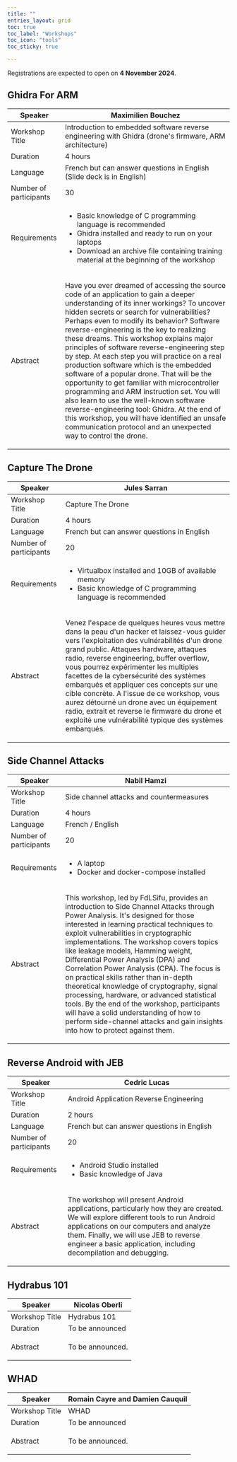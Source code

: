 ```yaml
---
title: ""
entries_layout: grid
toc: true
toc_label: "Workshops"
toc_icon: "tools"
toc_sticky: true

---
```


<div class="notice notice--success">
  <i class="far fa-clock fa-xl"> </i>Registrations are expected to open on <b>4 November 2024</b>.
</div>


## Ghidra For ARM 

<table>
    <thead>
        <tr>
            <th>Speaker</th>
            <th>Maximilien Bouchez</th>
        </tr>
    </thead>
    <tbody>
        <tr>
            <td>Workshop Title</td>
            <td>Introduction to embedded software reverse engineering with Ghidra (drone's firmware, ARM architecture)</td>
        </tr>
        <tr>
            <td>Duration</td>
            <td>4 hours</td>
        </tr>
        <tr>
            <td>Language</td>
            <td>French but can answer questions in English (Slide deck is in English)</td>
        </tr>
        <tr>
            <td>Number of participants</td>
            <td>30</td>
        </tr>
        <tr>
            <td>Requirements</td>
            <td>
                <ul>
                    <li>Basic knowledge of C programming language is recommended  </li>
                    <li>Ghidra installed and ready to run on your laptops </li> 
                    <li>Download an archive file containing training material at the beginning of the workshop </li>
                </ul>
            </td>
        </tr>
        <tr>
            <td>Abstract</td>
            <td>
                <p>
                Have you ever dreamed of accessing the source code of an application to gain a deeper understanding of its inner workings? To uncover hidden secrets or search for vulnerabilities? Perhaps even to modify its behavior? Software reverse-engineering is the key to realizing these dreams. This workshop explains major principles of software reverse-engineering step by step. At each step you will practice on a real production software which is the embedded software of a popular drone. That will be the opportunity to get familiar with microcontroller programming and ARM instruction set. You will also learn to use the well-known software reverse-engineering tool: Ghidra. At the end of this workshop, you will have identified an unsafe communication protocol and an unexpected way to control the drone. 
                </p>
            </td>
        </tr>
    </tbody>
</table>


## Capture The Drone

<table>
    <thead>
        <tr>
            <th>Speaker</th>
            <th>Jules Sarran</th>
        </tr>
    </thead>
    <tbody>
        <tr>
            <td>Workshop Title</td>
            <td>Capture The Drone</td>
        </tr>
        <tr>
            <td>Duration</td>
            <td>4 hours</td>
        </tr>
        <tr>
            <td>Language</td>
            <td>French but can answer questions in English</td>
        </tr>
        <tr>
            <td>Number of participants</td>
            <td>20</td>
        </tr>
        <tr>
            <td>Requirements</td>
            <td>
                <ul>
                    <li>Virtualbox installed and 10GB of available memory</li>
                    <li>Basic knowledge of C programming language is recommended</li>
                </ul>
            </td>
        </tr>
        <tr>
            <td>Abstract</td>
            <td>
                <p>
                Venez l'espace de quelques heures vous mettre dans la peau d'un hacker et laissez-vous guider vers
                l'exploitation des vulnérabilités d'un drone grand public. Attaques hardware, attaques radio, reverse
                engineering, buffer overflow, vous pourrez expérimenter les multiples facettes de la cybersécurité des
                systèmes embarqués et appliquer ces concepts sur une cible concrète.
                A l'issue de ce workshop, vous aurez détourné un drone avec un équipement radio, extrait et reverse le firmware
                du drone et exploité une vulnérabilité typique des systèmes embarqués.
                </p>
            </td>
        </tr>
    </tbody>
</table>

## Side Channel Attacks

<table>
    <thead>
        <tr>
            <th>Speaker</th>
            <th>Nabil Hamzi</th>
        </tr>
    </thead>
    <tbody>
        <tr>
            <td>Workshop Title</td>
            <td>Side channel attacks and countermeasures</td>
        </tr>
        <tr>
            <td>Duration</td>
            <td>4 hours</td>
        </tr>
        <tr>
            <td>Language</td>
            <td>French / English</td>
        </tr>
        <tr>
            <td>Number of participants</td>
            <td>20</td>
        </tr>
        <tr>
            <td>Requirements</td>
            <td>
                <ul>
                    <li>A laptop</li>
                    <li>Docker and docker-compose installed</li>
                </ul>
            </td>
        </tr>
        <tr>
            <td>Abstract</td>
            <td>
                <p>
                This workshop, led by FdLSifu, provides an introduction to Side Channel Attacks through Power Analysis. It's designed for those interested in learning practical techniques to exploit vulnerabilities in cryptographic implementations. The workshop covers topics like leakage models, Hamming weight, Differential Power Analysis (DPA) and Correlation Power Analysis (CPA). The focus is on practical skills rather than in-depth theoretical knowledge of cryptography, signal processing, hardware, or advanced statistical tools. By the end of the workshop, participants will have a solid understanding of how to perform side-channel attacks and gain insights into how to protect against them.
                </p>
            </td>
        </tr>
    </tbody>
</table>


##  Reverse Android with JEB

<table>
    <thead>
        <tr>
            <th>Speaker</th>
            <th>Cedric Lucas</th>
        </tr>
    </thead>
    <tbody>
        <tr>
            <td>Workshop Title</td>
            <td>Android Application Reverse Engineering</td>
        </tr>
        <tr>
            <td>Duration</td>
            <td>2 hours</td>
        </tr>
        <tr>
            <td>Language</td>
            <td>French but can answer questions in English</td>
        </tr>
        <tr>
            <td>Number of participants</td>
            <td>20</td>
        </tr>
        <tr>
            <td>Requirements</td>
            <td>
                <ul>
                    <li>Android Studio installed</li>
                    <li>Basic knowledge of Java</li>
                </ul>
            </td>
        </tr>
        <tr>
            <td>Abstract</td>
            <td>
                <p>
                The workshop will present Android applications, particularly how they are created. We will explore different tools to run Android applications on our computers and analyze them. Finally, we will use JEB to reverse engineer a basic application, including decompilation and debugging.
                </p>
            </td>
        </tr>
    </tbody>
</table>

## Hydrabus 101

<table>
    <thead>
        <tr>
            <th>Speaker</th>
            <th>Nicolas Oberli</th>
        </tr>
    </thead>
    <tbody>
        <tr>
            <td>Workshop Title</td>
            <td>Hydrabus 101</td>
        </tr>
        <tr>
            <td>Duration</td>
            <td>To be announced</td>
        </tr>
        <tr>
            <td>Abstract</td>
            <td>
                <p>
                To be announced.
                </p>
            </td>
        </tr>
    </tbody>
</table>

## WHAD

<table>
    <thead>
        <tr>
            <th>Speaker</th>
            <th>Romain Cayre and Damien Cauquil</th>
        </tr>
    </thead>
    <tbody>
        <tr>
            <td>Workshop Title</td>
            <td>WHAD</td>
        </tr>
        <tr>
            <td>Duration</td>
            <td>To be announced</td>
        </tr>
        <tr>
            <td>Abstract</td>
            <td>
                <p>
                To be announced.
                </p>
            </td>
        </tr>
    </tbody>
</table>


